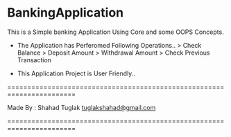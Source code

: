 # BankingApplication
This is a Simple banking Application Using Core and some OOPS Concepts.
       
       
       
 * The Application has Perferomed Following Operations..
        > Check Balance
        > Deposit Amount
        > Withdrawal Amount 
        > Check Previous Transaction
   
* This Application Project is User Friendly..

=======================================================================

  Made By :
          Shahad Tuglak
          tuglakshahad@gmail.com
          
          
=======================================================================
